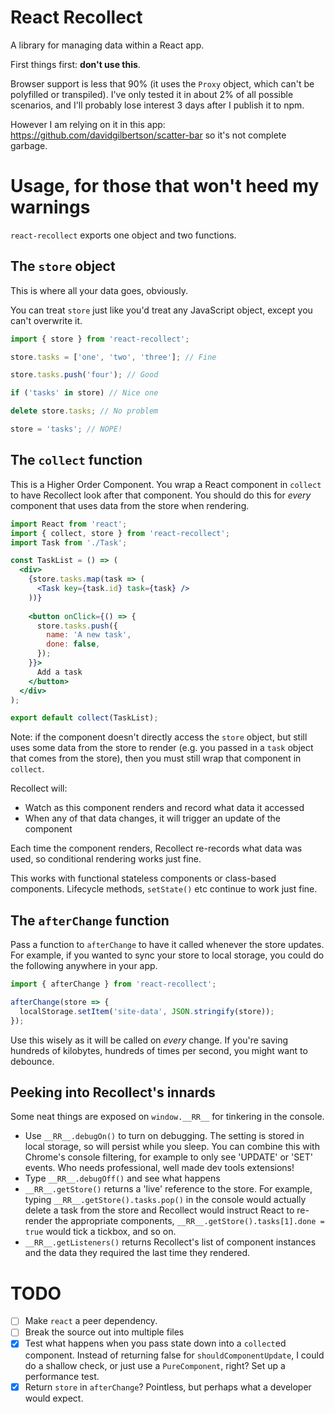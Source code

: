 # React Recollect

A library for managing data within a React app.

First things first: **don't use this**.

Browser support is less that 90% (it uses the `Proxy` object, which can't be polyfilled or transpiled).
I've only tested it in about 2% of all possible scenarios, and I'll
probably lose interest 3 days after I publish it to npm.

However I am relying on it in this app: https://github.com/davidgilbertson/scatter-bar so it's not complete garbage.

# Usage, for those that won't heed my warnings

`react-recollect` exports one object and two functions.

## The `store` object

This is where all your data goes, obviously.

You can treat `store` just like you'd treat any JavaScript object, except you can't overwrite it.

```js
import { store } from 'react-recollect';

store.tasks = ['one', 'two', 'three']; // Fine

store.tasks.push('four'); // Good

if ('tasks' in store) // Nice one

delete store.tasks; // No problem

store = 'tasks'; // NOPE!
```

## The `collect` function

This is a Higher Order Component. You wrap a React component in `collect` to have 
Recollect look after that component. You should do this for _every_ component that uses data from
the store when rendering.

```jsx
import React from 'react';
import { collect, store } from 'react-recollect';
import Task from './Task';

const TaskList = () => (
  <div>
    {store.tasks.map(task => (
      <Task key={task.id} task={task} />
    ))}
    
    <button onClick={() => {
      store.tasks.push({
        name: 'A new task',
        done: false,
      });
    }}>
      Add a task
    </button>
  </div>
);

export default collect(TaskList);
```

Note: if the component doesn't directly access the `store` object, but still uses some data from
the store to render (e.g. you passed in a `task` object that comes from the store), then you
must still wrap that component in `collect`.

Recollect will:
- Watch as this component renders and record what data it accessed
- When any of that data changes, it will trigger an update of the component

Each time the component renders, Recollect re-records what data was used, so conditional rendering
works just fine.

This works with functional stateless components or class-based components. Lifecycle
methods, `setState()` etc continue to work just fine.

## The `afterChange` function

Pass a function to `afterChange` to have it called whenever the store updates. For example, if you wanted
to sync your store to local storage, you could do the following anywhere in your app.

```js
import { afterChange } from 'react-recollect';

afterChange(store => {
  localStorage.setItem('site-data', JSON.stringify(store));
});
```

Use this wisely as it will be called on _every_ change. If you're saving hundreds of kilobytes, 
hundreds of times per second, you might want to debounce.

## Peeking into Recollect's innards
Some neat things are exposed on `window.__RR__` for tinkering in the console.

- Use `__RR__.debugOn()` to turn on debugging. The setting is stored in local storage, so
will persist while you sleep. You can combine this with Chrome's console filtering, for example to only 
see 'UPDATE' or 'SET' events. Who needs professional, well made dev tools extensions!
- Type `__RR__.debugOff()` and see what happens
- `__RR__.getStore()` returns a 'live' reference to the store. For example, 
typing `__RR__.getStore().tasks.pop()` in the console would actually delete a task from the
store and Recollect would instruct React to re-render the appropriate components,
 `__RR__.getStore().tasks[1].done = true` would tick a tickbox, and so on.
- `__RR__.getListeners()` returns Recollect's list of component instances and the data they required the
last time they rendered.

# TODO

- [ ] Make `react` a peer dependency.
- [ ] Break the source out into multiple files
- [x] Test what happens when you pass state down into a `collect`ed component. Instead of returning false
for `shouldComponentUpdate`, I could do a shallow check, or just use a `PureComponent`, right? Set up a performance test.
- [x] Return `store` in `afterChange`? Pointless, but perhaps what a developer would expect.

